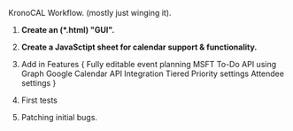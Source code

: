 KronoCAL Workflow. (mostly just winging it).

1. **Create an (*.html) "GUI".**

2. **Create a JavaSctipt sheet for calendar support & functionality.**

<!--ongoing-->
3. Add in Features {
    Fully editable event planning <!--This should include 'after-the-fact' edits-->
    MSFT To-Do API using Graph <!-- Currently ongoing, and will include the outlook Calendar API integration as well -->
    Google Calendar API Integration <!-- not started -->
    Tiered Priority settings <!-- not started -->
    Attendee settings <!-- Function created in 'calendarEvents.js' -->
} 
    
4. First tests <!-- call all API's to ensure they are working -->

5. Patching initial bugs.  
